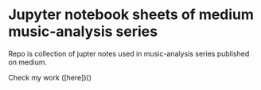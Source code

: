 # Jupyter notebook sheets of medium music-analysis series

Repo is collection of jupter notes used in music-analysis series published on medium.

Check my work ([here])()
